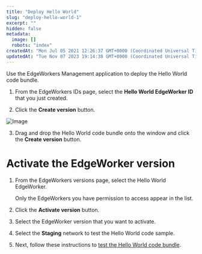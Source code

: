 ```yaml
---
title: "Deploy Hello World"
slug: "deploy-hello-world-1"
excerpt: ""
hidden: false
metadata: 
  image: []
  robots: "index"
createdAt: "Mon Jul 05 2021 12:26:37 GMT+0000 (Coordinated Universal Time)"
updatedAt: "Tue Nov 07 2023 19:14:38 GMT+0000 (Coordinated Universal Time)"
---
```

Use the EdgeWorkers Management application to deploy the Hello World code bundle.

1. From the EdgeWorkers IDs page, select the **Hello World EdgeWorker ID** that you just created.

2. Click the **Create version** button.
<Frame>
  <img src="https://techdocs.akamai.com/edgeworkers/img/edgeworker-new-version-v1.png" alt="Image"/>
</Frame>

3. Drag and drop the Hello World code bundle onto the window and click the **Create version** button.

# Activate the EdgeWorker version

1. From the EdgeWorkers versions page, select the Hello World EdgeWorker.

   Only the EdgeWorkers you have permission to access appear in the list.

2. Click the **Activate version** button.

3. Select the EdgeWorker version that you want to activate.

4. Select the **Staging** network to test the Hello World code sample.

5. Next, follow these instructions to [test the Hello World code bundle](test-hello-world-1.md).
